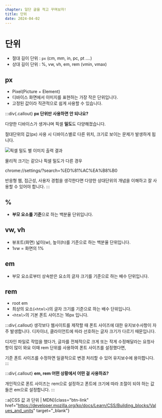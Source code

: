 ```yaml
---
chapter: 일단 글을 적고 꾸며보자!
title: 단위
date: 2024-04-02
---
```


# 단위

- 절대 길이 단위 : `px` (cm, mm, in, pc, pt ….)
- 상대 길이 단위 : %, vw, vh, em, rem (vmin, vmax)

## px

- Pixel(Picture + Element)
- 디바이스 화면에서 이미지를 표현하는 가장 작은 단위입니다.
- 고정된 값이라 직관적으로 쉽게 사용할 수 있습니다.

:::div{.callout}
**px 단위만 사용하면 안 되나요?**

다양한 디바이스가 생겨나며 픽셀 **밀도**도 다양해졌습니다.

절대단위의 값(px) 사용 시 디바이스별로 다른 위치, 크기로 보이는 문제가 발생하게 됩니다.

![픽셀 밀도 별 이미지 출력 결과](/images/basecamp-html-css/css/ch04-2-1.png)

물리적 크기는 같으나 픽셀 밀도가 다른 경우

chrome://settings/?search=%ED%81%AC%EA%B8%B0

반응형 웹, 접근성, 사용자 경험을 생각한다면 다양한 상대단위의 개념을 이해하고 잘 사용할 수 있어야 합니다.
:::

## %

- **부모 요소를 기준**으로 하는 백분율 단위입니다.

## vw, vh

- 뷰포트(화면) 넓이(w), 높이(h)를 기준으로 하는 백분율 단위입니다.
- 1vw = 화면의 1%

## em

- 부모 요소로부터 상속받은 요소의 글자 크기를 기준으로 하는 배수 단위입니다.

## **rem**

- root em
- 최상의 요소(`<html>`)의 글자 크기를 기준으로 하는 배수 단위입니다.
- `<html>`의 기본 폰트 사이즈는 16px 입니다.

:::div{.callout}
생각보다 웹사이트를 제작할 때 폰트 사이즈에 대한 유지보수사항이 자주 발생합니다.
디자이너, 클라이언트에 따라 선호하는 글자 크기가 다르기 때문입니다.

디자인 파일로 작업을 했다가, 글자를 전체적으로 크게 또는 작게 수정해달라는 요청사항이 많이 와요
이때 rem 단위를 사용하여 폰트 사이즈를 설정했다면,

기준 폰트 사이즈를 수정하면 일괄적으로 변경 처리할 수 있어 유지보수에 용이합니다.
:::

:::div{.callout}
**em, rem 어떤 상황에서 어떤 걸 사용하죠?**

개인적으로 폰트 사이즈는 rem으로 설정하고
폰트에 크기에 따라 조절이 되야 하는 값들은 em으로 설정합니다.
:::

::a[CSS 값 과 단위 | MDN]{class="btn-link" href="https://developer.mozilla.org/ko/docs/Learn/CSS/Building_blocks/Values_and_units" target="\_blank"}
